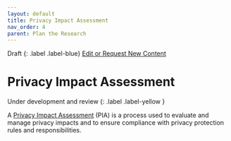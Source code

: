 ```yaml
---
layout: default
title: Privacy Impact Assessment
nav_order: 4
parent: Plan the Research
---
```


Draft
{: .label .label-blue}
[Edit or Request New Content](https://github.com/bcgov/user-research-guide/issues/new/choose)

# Privacy Impact Assessment
Under development and review
{: .label .label-yellow }

A [Privacy Impact Assessment](https://www2.gov.bc.ca/gov/content/governments/services-for-government/information-management-technology/privacy/privacy-impact-assessments) (PIA) is a process used to evaluate and manage privacy impacts and to ensure compliance with privacy protection rules and responsibilities.
